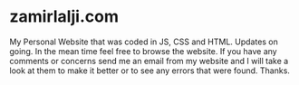 # zamirlalji.com

My Personal Website that was coded in JS, CSS and HTML. Updates on going. In the mean time feel free to browse the website. If you have any comments
or concerns send me an email from my website and I will take a look at them to make it better or to see any errors that were found. Thanks. 
